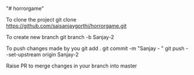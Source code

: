 "# horrorgame" 

To clone the project
git clone https://github.com/saisanjaygorthi/horrorgame.git

To create new branch
git branch -b Sanjay-2

To push changes made by you
git add .
git commit -m "Sanjay - <Any Description>"
git push --set-upstream origin Sanjay-2

Raise PR to merge changes in your branch into master
